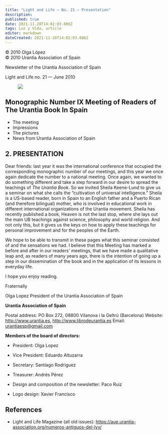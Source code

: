```yaml
---
title: "Light and Life — No. 21 — Presentation"
description: 
published: true
date: 2021-11-28T14:02:03.086Z
tags: Luz y Vida, article
editor: markdown
dateCreated: 2021-11-28T14:02:03.086Z
---
```


<p class="v-card v-sheet theme--light gray lighten-3 px-2">© 2010 Olga López<br>© 2010 Urantia Association of Spain</p>


Newsletter of the Urantia Association of Spain

Light and Life no. 21 — June 2010

<figure id="Figure_1" class="image urantiapedia">
<img src="/image/article/Luz_y_Vida/LyV1/01.jpg">
</figure>

## Monographic Number IX Meeting of Readers of The Urantia Book In Spain

- The meeting
- Impressions
- The pictures
- News from Urantia Association of Spain

## 2. PRESENTATION

Dear friends: last year it was the international conference that occupied the corresponding monographic number of our meetings, and this year we once again dedicate the number to a national meeting. Once again, we wanted to do something different and take a step forward in our desire to spread the teachings of _The Urantia Book_. So we invited Sheila Keene-Lund to give us a seminar on what she calls the “cultivation of universal intelligence.” Sheila is a US-based reader, born in Spain to an English father and a Puerto Rican (and therefore bilingual) mother, who is involved in educational work in different international organizations of the Urantia movement. Sheila has recently published a book, Heaven is not the last stop, where she lays out the main UB teachings against science, philosophy and world religion. And not only this, but it gives us the keys on how to apply these teachings for personal improvement and for the peoples of the Earth.

We hope to be able to transmit in these pages what this seminar consisted of and the sensations we had. I believe that this Meeting has marked a before and after in our readers' meetings, that we have made a qualitative leap and, as readers of many years ago, there is the intention of going up a step in our dissemination of the book and in the application of its lessons in everyday life.

I hope you enjoy reading.

Fraternally

Olga Lopez
President of the Urantia Association of Spain

**Urantia Association of Spain**

Postal address: PO Box 272, 08800 Vilanova i la Geltrú (Barcelona)
Website: http://www.urantia.es, http://www.librodeurantia.es
Email: urantiaesp@gmail.com

**Members of the board of directors:**

- President: Olga Lopez
- Vice President: Eduardo Altuzarra
- Secretary: Santiago Rodriguez
- Treasurer: Andrés Pérez

- Design and composition of the newsletter: Paco Ruiz
- Logo design: Xavier Francisco

## References

- Light and Life Magazine (all old issues): https://aue.urantia-association.org/numeros-antiguos-del-lyv/

